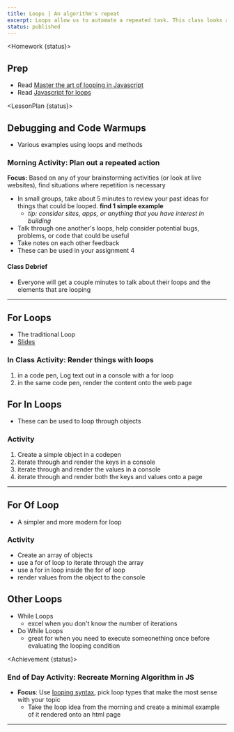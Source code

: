 ```yaml
---
title: Loops | An algorithm's repeat
excerpt: Loops allow us to automate a repeated task. This class looks at some basic uses for loops.
status: published
---
```


<script>
	import Homework from "$lib/components/Homework.svelte";
	import LessonPlan from "$lib/components/LessonPlan.svelte";
	import Achievement from "$lib/components/Achievement.svelte";
</script>

<Homework {status}>

<h2>Prep</h2>

- Read [Master the art of looping in Javascript](https://www.freecodecamp.org/news/master-the-art-of-looping-in-javascript-with-these-incredible-tricks-a5da1aa1d6c5/)
- Read [Javascript for loops](https://www.freecodecamp.org/news/javascript-for-loops/)

</Homework>

<LessonPlan {status}>

## Debugging and Code Warmups

- Various examples using loops and methods

### Morning Activity: Plan out a repeated action

**Focus:** Based on any of your brainstorming activities (or look at live websites), find situations where repetition is necessary

- In small groups, take about 5 minutes to review your past ideas for things that could be looped. **find 1 simple example**
  - _tip: consider sites, apps, or anything that you have interest in building_
- Talk through one another's loops, help consider potential bugs, problems, or code that could be useful
- Take notes on each other feedback
- These can be used in your assignment 4

#### Class Debrief

- Everyone will get a couple minutes to talk about their loops and the elements that are looping

---

## For Loops

- The traditional Loop
- [Slides](/slides/cpnt-262/js-for-loops)

### In Class Activity: Render things with loops

1. in a code pen, Log text out in a console with a for loop
2. in the same code pen, render the content onto the web page

## For In Loops

- These can be used to loop through objects

### Activity

1. Create a simple object in a codepen
2. iterate through and render the keys in a console
3. iterate through and render the values in a console
4. iterate through and render both the keys and values onto a page

---

## For Of Loop

- A simpler and more modern for loop

### Activity

- Create an array of objects
- use a for of loop to iterate through the array
- use a for in loop inside the for of loop
- render values from the object to the console

<h2>Other Loops</h2>

- While Loops
  - excel when you don't know the number of iterations
- Do While Loops
  - great for when you need to execute someonething once before evaluating the looping condition

</LessonPlan>

<Achievement {status}>

### End of Day Activity: Recreate Morning Algorithm in JS

- **Focus**: Use [looping syntax](https://developer.mozilla.org/en-US/docs/Web/JavaScript/Guide/Loops_and_iteration), pick loop types that make the most sense with your topic
  - Take the loop idea from the morning and create a minimal example of it rendered onto an html page

---

</Achievement>

